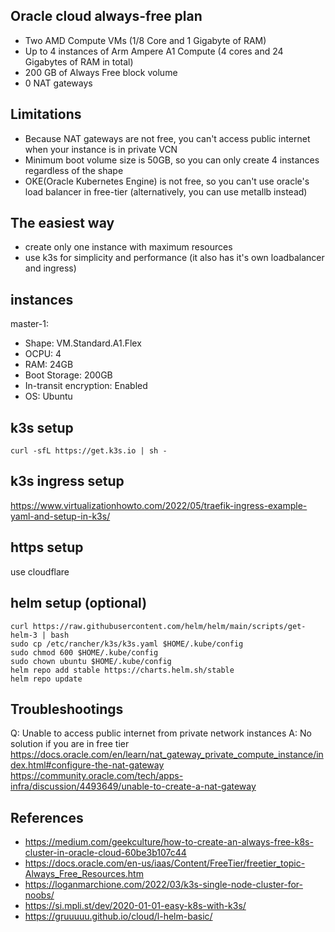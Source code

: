 ## Oracle cloud always-free plan
- Two AMD Compute VMs (1/8 Core and 1 Gigabyte of RAM)
- Up to 4 instances of Arm Ampere A1 Compute (4 cores and 24 Gigabytes of RAM in total)
- 200 GB of Always Free block volume
- 0 NAT gateways

## Limitations
- Because NAT gateways are not free, you can't access public internet when your instance is in private VCN
- Minimum boot volume size is 50GB, so you can only create 4 instances regardless of the shape
- OKE(Oracle Kubernetes Engine) is not free, so you can't use oracle's load balancer in free-tier (alternatively, you can use metallb instead)

## The easiest way
- create only one instance with maximum resources
- use k3s for simplicity and performance (it also has it's own loadbalancer and ingress)


## instances
master-1:
  - Shape: VM.Standard.A1.Flex
  - OCPU: 4 
  - RAM: 24GB
  - Boot Storage: 200GB
  - In-transit encryption: Enabled
  - OS: Ubuntu

## k3s setup
```console
curl -sfL https://get.k3s.io | sh -
```

## k3s ingress setup
https://www.virtualizationhowto.com/2022/05/traefik-ingress-example-yaml-and-setup-in-k3s/


## https setup
use cloudflare


## helm setup (optional)
```console
curl https://raw.githubusercontent.com/helm/helm/main/scripts/get-helm-3 | bash
sudo cp /etc/rancher/k3s/k3s.yaml $HOME/.kube/config
sudo chmod 600 $HOME/.kube/config
sudo chown ubuntu $HOME/.kube/config
helm repo add stable https://charts.helm.sh/stable
helm repo update
```

  
## Troubleshootings
Q: Unable to access public internet from private network instances
A:
  No solution if you are in free tier
  https://docs.oracle.com/en/learn/nat_gateway_private_compute_instance/index.html#configure-the-nat-gateway
  https://community.oracle.com/tech/apps-infra/discussion/4493649/unable-to-create-a-nat-gateway

## References
- https://medium.com/geekculture/how-to-create-an-always-free-k8s-cluster-in-oracle-cloud-60be3b107c44
- https://docs.oracle.com/en-us/iaas/Content/FreeTier/freetier_topic-Always_Free_Resources.htm
- https://loganmarchione.com/2022/03/k3s-single-node-cluster-for-noobs/
- https://si.mpli.st/dev/2020-01-01-easy-k8s-with-k3s/
- https://gruuuuu.github.io/cloud/l-helm-basic/
